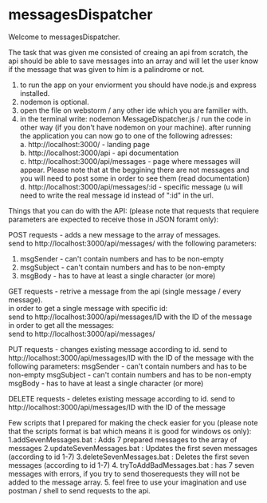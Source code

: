# messagesDispatcher

Welcome to messagesDispatcher. 

The task that was given me consisted of creaing an api from scratch, the api should be able to save messages
into an array and will let the user know if the message that was given to him is a palindrome or not.

1. to run the app on your enviorment you should have node.js and express installed.
2. nodemon is optional.
3. open the file on webstorm / any other ide which you are familier with. 
4. in the terminal write: nodemon MessageDispatcher.js / run the code in other way (if you don't have nodemon on your machine).
   after running the application you can now go to one of the following adresses:
   </br>
   a. http://localhost:3000/  - landing page
   </br>
   b. http://localhost:3000/api - api documentation
   </br>
   c. http://localhost:3000/api/messages - page where messages will appear.
   Please note that at the beggining there are not messages and you will need to post some in order to see them (read documentation)
   </br>
   d. http://localhost:3000/api/messages/:id - specific message (u will need to write the real message id instead of ":id" in the url.


Things that you can do with the API:
(please note that requests that requiere parameters are expected to receive those in JSON foramt only):

POST requests - adds a new message to the array of messages.
<br />
send to http://localhost:3000/api/messages/ with the following parameters:
<br />
1. msgSender - can't contain numbers and has to be non-empty
2. msgSubject - can't contain numbers and has to be non-empty 
3. msgBody - has to have at least a single character (or more)

GET requests - retrive a message from the api (single message / every message).
<br />
in order to get a single message with specific id:
</br>
send to http://localhost:3000/api/messages/ID with the ID of the message
<br />
in order to get all the messages:
</br>
send to http://localhost:3000/api/messages/

PUT requests - changes existing message according to id.
send to http://localhost:3000/api/messages/ID with the ID of the message with the following parameters:
msgSender - can't contain numbers and has to be non-empty
msgSubject - can't contain numbers and has to be non-empty
msgBody - has to have at least a single character (or more)

DELETE requests - deletes existing message according to id.
send to http://localhost:3000/api/messages/ID with the ID of the message

Few scripts that I prepared for making the check easier for you (please note that the scripts format is bat which means it is good for windows os only):
1.addSevenMessages.bat : Adds 7 prepared messages to the array of messages
2.updateSevenMessages.bat : Updates the first seven messages (according to id 1-7)
3.deleteSevenMessages.bat : Deletes the first seven messages (according to id 1-7)
4. tryToAddBadMessages.bat : has 7 seven messages with errors, if you try to send thoserequests they will not be added to the message array.
5. feel free to use your imagination and use postman / shell to send requests to the api.
